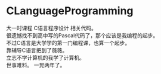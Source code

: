 # CLanguageProgramming
大一时课程 C语言程序设计 相关代码。   
很遗憾找不到高中写的Pascal代码了，那个应该是我编程的起步。   
不过C语言是大学学的第一门编程课，也算一个起步。   
靠辅导C语言把到了薇薇。   
立志不学计算机的我学了计算机。   
世事难料。
一晃两年了。
